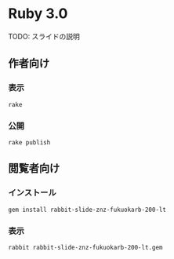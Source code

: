 # Ruby 3.0

TODO: スライドの説明

## 作者向け

### 表示

    rake

### 公開

    rake publish

## 閲覧者向け

### インストール

    gem install rabbit-slide-znz-fukuokarb-200-lt

### 表示

    rabbit rabbit-slide-znz-fukuokarb-200-lt.gem
